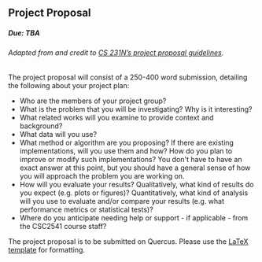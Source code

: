 ## Project Proposal
##### Due: TBA
###### Adapted from and credit to <a href="http://cs231n.stanford.edu/project.html" target="_blank">CS 231N’s project proposal guidelines</a>.

The project proposal will consist of a 250-400 word submission, detailing the following about your project plan:
* Who are the members of your project group?
* What is the problem that you will be investigating? Why is it interesting?
* What related works will you examine to provide context and background?
* What data will you use?
* What method or algorithm are you proposing? If there are existing implementations, will you use them and how? How do you plan to improve or modify such implementations? You don't have to have an exact answer at this point, but you should have a general sense of how you will approach the problem you are working on.
* How will you evaluate your results? Qualitatively, what kind of results do you expect (e.g. plots or figures)? Quantitatively, what kind of analysis will you use to evaluate and/or compare your results (e.g. what performance metrics or statistical tests)?
* Where do you anticipate needing help or support - if applicable - from the CSC2541 course staff?

The project proposal is to be submitted on Quercus. Please use the <a href="https://www.overleaf.com/latex/templates/neurips-2021/bfjnthbqvhgs" target="_blank">LaTeX template</a> for formatting.
